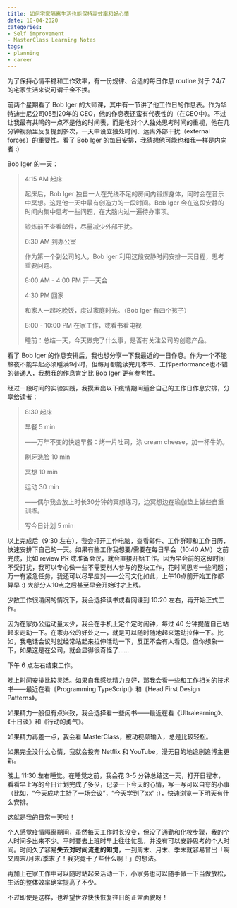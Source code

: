 ```yaml
---
title: 如何宅家隔离生活也能保持高效率和好心情
date: 10-04-2020
categories: 
- Self improvement
- MasterClass Learning Notes
tags: 
- planning
- career
---
```


为了保持心情平稳和工作效率，有一份规律、合适的每日作息 routine 对于 24/7 的宅家生活来说可谓千金不换。



前两个星期看了 Bob Iger 的大师课，其中有一节讲了他工作日的作息表。作为华特迪士尼公司05到20年的 CEO，他的作息表还蛮有代表性的（在CEO中）。不过让我最有共鸣的一点不是他的时间表，而是他对个人独处思考时间的重视，他在几分钟视频里反复提到多次，一天中设立独处时间、远离外部干扰（external forces）的重要性。看了 Bob Iger 的每日安排，我猜想他可能也和我一样是内向者 :)

Bob Iger 的一天：

> 4:15 AM 起床
>
> 起床后，Bob Iger 独自一人在光线不足的房间内锻炼身体，同时会在音乐中冥想。这是他一天中最有创造力的一段时间。Bob Iger 会在这段安静的时间内集中思考一些问题，在大脑内过一遍待办事项。
>
> 锻炼前不查看邮件，尽量减少外部干扰。
>
> 6:30 AM 到办公室
>
> 作为第一个到公司的人，Bob Iger 利用这段安静时间安排一天日程，思考重要问题。
>
> 8:00 AM - 4:00 PM 开一天会
>
> 4:30 PM 回家
>
> 和家人一起吃晚饭，度过家庭时光。（Bob Iger 有四个孩子）
>
> 8:00 - 10:00 PM 在家工作，或看书看电视
>
> 睡前：总结一天，今天做完了什么事，是否有关注公司的创意产品。



看了 Bob Iger 的作息安排后，我也想分享一下我最近的一日作息。作为一个不能熬夜不能早起必须睡满9小时，但每月都能读完几本书、工作performance也不错的普通人，我想我的作息肯定比 Bob Iger 更有参考性。



经过一段时间的实验实践，我摸索出以下疫情期间适合自己的工作日作息安排，分享给读者：

> 8:30 起床
>
> 早餐 5 min
>
> ——万年不变的快速早餐：烤一片吐司，涂 cream cheese，加一杯牛奶。
>
> 刷牙洗脸 10 min
>
> 冥想 10 min
>
> 运动 30 min 
>
> ——偶尔我会放上时长30分钟的冥想练习，边冥想边在瑜伽垫上做些自重训练。
>
> 写今日计划 5 min



以上完成后（9:30 左右），我会打开工作电脑，查看邮件、工作群聊和工作日历，快速安排下自己的一天。如果有些工作我想要/需要在每日早会（10:40 AM）之前完成，比如 review PR 或准备会议，就会直接开始工作。因为早会前的这段时间不受打扰，我可以专心做一些不需要别人参与的整块工作，花时间思考一些问题；万一有紧急任务，我还可以尽早应对——公司文化如此，上午10点前开始工作都算早 :) 大部分人10点之后甚至早会开始时才上线。

少数工作很清闲的情况下，我会选择读书或看网课到 10:20 左右，再开始正式工作。



因为在家办公运动量太少，我会在手机上定个定时闹钟，每过 40 分钟提醒自己站起来走动一下。在家办公的好处之一，就是可以随时随地起来运动拉伸一下。比如，我电话会议时就经常站起来拉伸活动一下，反正不会有人看见。但你想象一下，如果这是在公司，就会显得很奇怪了……



下午 6 点左右结束工作。

晚上时间安排比较灵活。如果自我感觉精力良好，那我会看一些和工作相关的技术书——最近在看《Programming TypeScript》和《Head First Design Patterns》。

如果精力一般但有点兴致，我会选择看一些闲书——最近在看《Ultralearning》、《十日谈》和《行动的勇气》。

如果精力再差一点，我会看 MasterClass，被动视频输入，总是比较轻松。

如果完全没什么心情，我就会投奔 Netflix 和 YouTube，漫无目的地追剧追博主更新。



晚上 11:30 左右睡觉。在睡觉之前，我会花 3-5 分钟总结这一天，打开日程本，看看早上写的今日计划完成了多少，记录一下今天的心情，写一写可以自夸的小事（比如，“今天成功主持了一场会议”，“今天学到了xx” :），快速浏览一下明天有什么安排。



这就是我的日常一天啦！



个人感觉疫情隔离期间，虽然每天工作时长没变，但没了通勤和化妆步骤，我的个人时间多出来不少。平时要去上班时早上往往忙乱，并没有可以安静思考的个人时间。时间久了容易**失去对时间流逝的知觉**，一到周末、月末、季末就容易冒出「啊又周末/月末/季末了！我究竟干了些什么啊！」的想法。

再加上在家工作中可以随时站起来活动一下，小家务也可以随手做一下当做放松，生活的整体效率确实提高了不少。



不过即使是这样，也希望世界快快恢复往日的正常面貌呀！

